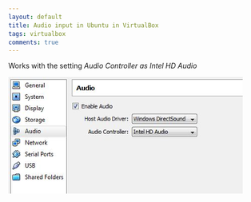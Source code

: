 ```yaml
---
layout: default
title: Audio input in Ubuntu in VirtualBox
tags: virtualbox
comments: true
---
```


Works with the setting _Audio Controller as Intel HD Audio_

![Audio Controller as Intel HD Audio](/assets/img/virtualbox-audio.jpg)
